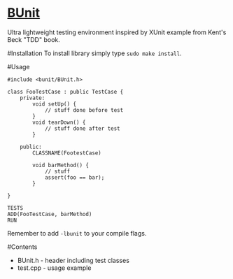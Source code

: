 [BUnit](http://github.com/buoto/BUnit)
=====
Ultra lightweight testing environment inspired by XUnit example from Kent's Beck "TDD" book.

#Installation
To install library simply type `sudo make install`.

#Usage

    #include <bunit/BUnit.h>

    class FooTestCase : public TestCase {
        private:
            void setUp() {
                // stuff done before test
            }
            void tearDown() {
                // stuff done after test
            }

        public:
            CLASSNAME(FootestCase)

            void barMethod() {
                // stuff
                assert(foo == bar);
            }

    }

    TESTS
    ADD(FooTestCase, barMethod)
    RUN

Remember to add `-lbunit` to your compile flags.

#Contents
- BUnit.h - header including test classes
- test.cpp - usage example
